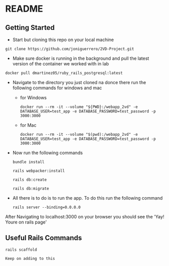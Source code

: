 # README

## Getting Started

- Start but cloning this repo on your local machine

`git clone https://github.com/joniguerrero/2VD-Project.git`

- Make sure docker is running in the background and pull the latest version of the container we worked with in lab

`docker pull dmartinez05/ruby_rails_postgresql:latest`

- Navigate to the directory you just cloned na donce there run the following commands for windows and mac

  - for Windows

    `docker run --rm -it --volume "${PWD}:/webapp_2vd" -e DATABASE_USER=test_app -e DATABASE_PASSWORD=test_password -p 3000:3000`

  - for Mac

    `docker run --rm -it --volume "$(pwd):/webapp_2vd" -e DATABASE_USER=test_app -e DATABASE_PASSWORD=test_password -p 3000:3000`

- Now run the following commands

  `bundle install`

  `rails webpacker:install`

  `rails db:create`

  `rails db:migrate`

- All there is to do is to run the app. To do this run the following command

  `rails server --binding=0.0.0.0`

After Navigating to localhost:3000 on your browser you should see the 'Yay! Youre on rails page'

## Useful Rails Commands

`rails scaffold`

`Keep on adding to this`
